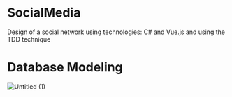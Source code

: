 # SocialMedia
<p> 
Design of a social network using technologies: C# and Vue.js and using the TDD technique
</p>

<h1>Database Modeling</h1>

![Untitled (1)](https://github.com/Erick-Bueno/SocialMedia/assets/101439440/9f74d676-c2ba-4e66-b69c-f1e1de6fe5f4)


